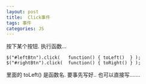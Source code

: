 ```yaml
---
layout: post
title:  Click事件
tags: 事件
categories: JS
---
```



按下某个按钮. 执行函数...

	$("#leftBtn").click(   function() { toLeft()  } );
	$("#rightBtn").click(  function() { toRight() } );


里面的 toLeft() 是函数名. 要事先写好..
也可以直接写.......


